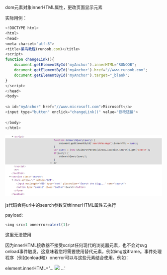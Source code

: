 dom元素对象innerHTML属性，更改页面显示元素



实际用例：

```javascript
<!DOCTYPE html>
<html>
<head>
<meta charset="utf-8">
<title>菜鸟教程(runoob.com)</title>
<script>
function changeLink(){
	document.getElementById('myAnchor').innerHTML="RUNOOB";
	document.getElementById('myAnchor').href="//www.runoob.com";
	document.getElementById('myAnchor').target="_blank";
}
</script>
</head>
<body>
 
<a id="myAnchor" href="//www.microsoft.com">Microsoft</a>
<input type="button" onclick="changeLink()" value="修改链接">
 
</body>
</html>
```



![](images/5C71EC6BC4C040ECA6FD9169507A07CAclipboard.png)

js代码会将url中的search参数交给innerHTML属性去执行



payload:

```javascript
<img src=1 oneerror=alert(1)>
```

这里无法使用<script>alert(1)</script>

因为innerHTML接收器不接受script任何现代的浏览器元素，也不会对svg onload事件触发。这意味着您将需要使用替代元素，例如img或iframe。事件处理程序（例如onload和）onerror可以与这些元素结合使用。例如：

element.innerHTML='... <img src=1 onerror=alert(document.domain)> ...'